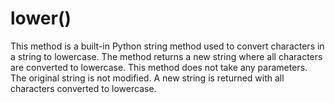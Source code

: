 # lower() 
This method is a built-in Python string method used to convert characters in a string to lowercase. The method returns a new string where all characters are converted to lowercase.
This method does not take any parameters. The original string is not modified. A new string is returned with all characters converted to lowercase.
